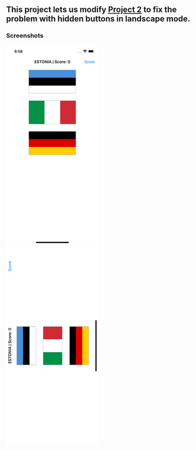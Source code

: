 ## This project lets us modify [Project 2](https://github.com/deathlezz/100-Days-of-Swift/tree/main/02-Project2) to fix the problem with hidden buttons in landscape mode.

### Screenshots

<img src="https://github.com/deathlezz/100-Days-of-Swift/blob/main/07-Project6/Project6a/Screenshots/Screenshot1.png" width=250> ‎ <img src="https://github.com/deathlezz/100-Days-of-Swift/blob/main/07-Project6/Project6a/Screenshots/Screenshot2.png" width=250>
